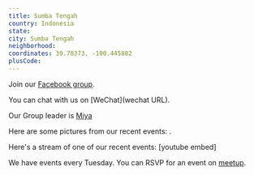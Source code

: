 ```yaml
---
title: Sumba Tengah
country: Indonesia
state: 
city: Sumba Tengah
neighborhood: 
coordinates: 39.78373, -100.445882
plusCode:
---
```

Join our [Facebook group](https://www.facebook.com/groups/free.code.camp.sumba.tengah.nusa.tenggara.timur).

You can chat with us on [WeChat](wechat URL).

Our Group leader is [Miya](freecodecamp.org/miya)

Here are some pictures from our recent events:
![]().

Here's a stream of one of our recent events:
[youtube embed]

We have events every Tuesday. You can RSVP for an event on [meetup](meetupurl).
